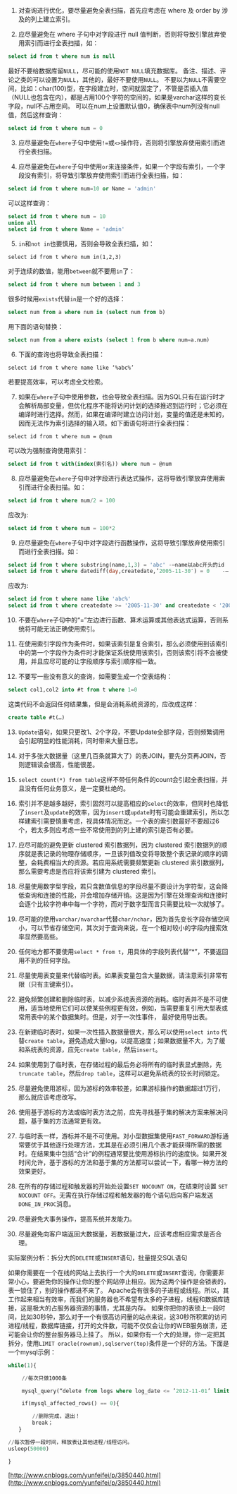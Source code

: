 1. 对查询进行优化，要尽量避免全表扫描，首先应考虑在 where 及 order by 涉及的列上建立索引。

2. 应尽量避免在 where 子句中对字段进行 null 值判断，否则将导致引擎放弃使用索引而进行全表扫描，如：
```sql
select id from t where num is null
```
最好不要给数据库留`NULL`，尽可能的使用`NOT NULL`填充数据库。
备注、描述、评论之类的可以设置为`NULL`，其他的，最好不要使用`NULL`。
不要以为`NULL`不需要空间，比如：char(100)型，在字段建立时，空间就固定了，不管是否插入值（NULL也包含在内），都是占用100个字符的空间的，如果是varchar这样的变长字段，null不占用空间。
可以在num上设置默认值0，确保表中num列没有null值，然后这样查询：
```sql
select id from t where num = 0
```

3. 应尽量避免在`where`子句中使用`!=`或`<>`操作符，否则将引擎放弃使用索引而进行全表扫描。

4. 应尽量避免在`where`子句中使用`or`来连接条件，如果一个字段有索引，一个字段没有索引，将导致引擎放弃使用索引而进行全表扫描，如：
```sql
select id from t where num=10 or Name = 'admin'
```
可以这样查询：
```sql
select id from t where num = 10
union all
select id from t where Name = 'admin'
```

5. `in`和`not in`也要慎用，否则会导致全表扫描，如：
```
select id from t where num in(1,2,3)
```
对于连续的数值，能用`between`就不要用`in`了：
```sql
select id from t where num between 1 and 3
```
很多时候用`exists`代替`in`是一个好的选择：
```sql
select num from a where num in (select num from b)
```
用下面的语句替换：
```sql
select num from a where exists (select 1 from b where num=a.num)
```

6. 下面的查询也将导致全表扫描：
```
select id from t where name like ‘%abc%’
```
若要提高效率，可以考虑全文检索。

7. 如果在`where`子句中使用参数，也会导致全表扫描。因为SQL只有在运行时才会解析局部变量，但优化程序不能将访问计划的选择推迟到运行时；它必须在编译时进行选择。然而，如果在编译时建立访问计划，变量的值还是未知的，因而无法作为索引选择的输入项。如下面语句将进行全表扫描：
```
select id from t where num = @num
```
可以改为强制查询使用索引：
```sql
select id from t with(index(索引名)) where num = @num
```

8. 应尽量避免在`where`子句中对字段进行表达式操作，这将导致引擎放弃使用索引而进行全表扫描。如：
```sql
select id from t where num/2 = 100
```
应改为:
```sql
select id from t where num = 100*2
```

9. 应尽量避免在`where`子句中对字段进行函数操作，这将导致引擎放弃使用索引而进行全表扫描。如：
```sql
select id from t where substring(name,1,3) = 'abc' -–name以abc开头的id
select id from t where datediff(day,createdate,’2005-11-30′) = 0    -–'2005-11-30'    --生成的id
```
应改为:
```sql
select id from t where name like 'abc%'
select id from t where createdate >= '2005-11-30' and createdate < '2005-12-1'
```

10. 不要在`where`子句中的“=”左边进行函数、算术运算或其他表达式运算，否则系统将可能无法正确使用索引。

11. 在使用索引字段作为条件时，如果该索引是复合索引，那么必须使用到该索引中的第一个字段作为条件时才能保证系统使用该索引，否则该索引将不会被使用，并且应尽可能的让字段顺序与索引顺序相一致。

12. 不要写一些没有意义的查询，如需要生成一个空表结构：
```sql
select col1,col2 into #t from t where 1=0
```
这类代码不会返回任何结果集，但是会消耗系统资源的，应改成这样：
```sql
create table #t(…)
```

13. `Update`语句，如果只更改1、2个字段，不要Update全部字段，否则频繁调用会引起明显的性能消耗，同时带来大量日志。

14. 对于多张大数据量（这里几百条就算大了）的表JOIN，要先分页再JOIN，否则逻辑读会很高，性能很差。

15. `select count(*) from table`这样不带任何条件的count会引起全表扫描，并且没有任何业务意义，是一定要杜绝的。

16. 索引并不是越多越好，索引固然可以提高相应的`select`的效率，但同时也降低了`insert`及`update`的效率，因为`insert`或`update`时有可能会重建索引，所以怎样建索引需要慎重考虑，视具体情况而定。一个表的索引数最好不要超过6个，若太多则应考虑一些不常使用到的列上建的索引是否有必要。

17. 应尽可能的避免更新 clustered 索引数据列，因为 clustered 索引数据列的顺序就是表记录的物理存储顺序，一旦该列值改变将导致整个表记录的顺序的调整，会耗费相当大的资源。若应用系统需要频繁更新 clustered 索引数据列，那么需要考虑是否应将该索引建为 clustered 索引。

18. 尽量使用数字型字段，若只含数值信息的字段尽量不要设计为字符型，这会降低查询和连接的性能，并会增加存储开销。这是因为引擎在处理查询和连接时会逐个比较字符串中每一个字符，而对于数字型而言只需要比较一次就够了。

19. 尽可能的使用`varchar/nvarchar`代替`char/nchar`，因为首先变长字段存储空间小，可以节省存储空间，其次对于查询来说，在一个相对较小的字段内搜索效率显然要高些。

20. 任何地方都不要使用`select * from t`，用具体的字段列表代替“*”，不要返回用不到的任何字段。

21. 尽量使用表变量来代替临时表。如果表变量包含大量数据，请注意索引非常有限（只有主键索引）。

22. 避免频繁创建和删除临时表，以减少系统表资源的消耗。临时表并不是不可使用，适当地使用它们可以使某些例程更有效，例如，当需要重复引用大型表或常用表中的某个数据集时。但是，对于一次性事件， 最好使用导出表。

23. 在新建临时表时，如果一次性插入数据量很大，那么可以使用`select into` 代替`create table`，避免造成大量log，以提高速度；如果数据量不大，为了缓和系统表的资源，应先`create table`，然后`insert`。

24. 如果使用到了临时表，在存储过程的最后务必将所有的临时表显式删除，先 `truncate table`，然后`drop table`，这样可以避免系统表的较长时间锁定。

25. 尽量避免使用游标，因为游标的效率较差，如果游标操作的数据超过1万行，那么就应该考虑改写。

26. 使用基于游标的方法或临时表方法之前，应先寻找基于集的解决方案来解决问题，基于集的方法通常更有效。

27. 与临时表一样，游标并不是不可使用。对小型数据集使用`FAST_FORWARD`游标通常要优于其他逐行处理方法，尤其是在必须引用几个表才能获得所需的数据时。在结果集中包括“合计”的例程通常要比使用游标执行的速度快。如果开发时间允许，基于游标的方法和基于集的方法都可以尝试一下，看哪一种方法的效果更好。

28. 在所有的存储过程和触发器的开始处设置`SET NOCOUNT ON`，在结束时设置 `SET NOCOUNT OFF`。无需在执行存储过程和触发器的每个语句后向客户端发送 `DONE_IN_PROC`消息。

29. 尽量避免大事务操作，提高系统并发能力。

30. 尽量避免向客户端返回大数据量，若数据量过大，应该考虑相应需求是否合理。

实际案例分析：拆分大的`DELETE`或`INSERT`语句，批量提交SQL语句

如果你需要在一个在线的网站上去执行一个大的`DELETE`或`INSERT`查询，你需要非常小心，要避免你的操作让你的整个网站停止相应。因为这两个操作是会锁表的，表一锁住了，别的操作都进不来了。
Apache会有很多的子进程或线程。所以，其工作起来相当有效率，而我们的服务器也不希望有太多的子进程，线程和数据库链接，这是极大的占服务器资源的事情，尤其是内存。
如果你把你的表锁上一段时间，比如30秒钟，那么对于一个有很高访问量的站点来说，这30秒所积累的访问进程/线程，数据库链接，打开的文件数，可能不仅仅会让你的WEB服务崩溃，还可能会让你的整台服务器马上挂了。
所以，如果你有一个大的处理，你一定把其拆分，使用`LIMIT oracle(rownum),sqlserver(top)`条件是一个好的方法。下面是一个mysql示例：

```sql
while(1){

 　　//每次只做1000条

　　 mysql_query(“delete from logs where log_date <= ’2012-11-01’ limit 1000”);

 　　if(mysql_affected_rows() == 0){

　　 　　//删除完成，退出！
　　 　　break；
　　}

//每次暂停一段时间，释放表让其他进程/线程访问。
usleep(50000)

}
```

[http://www.cnblogs.com/yunfeifei/p/3850440.html](http://www.cnblogs.com/yunfeifei/p/3850440.html)
